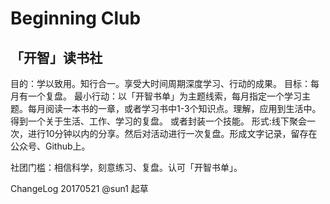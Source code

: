 # Beginning Club
## 「开智」读书社
目的：学以致用。知行合一。享受大时间周期深度学习、行动的成果。
目标：每月有一个复盘。
最小行动：以「开智书单」为主题线索，每月指定一个学习主题。每月阅读一本书的一章，或者学习书中1-3个知识点。理解，应用到生活中。得到一个关于生活、工作、学习的复盘。
或者封装一个技能。
形式:线下聚会一次，进行10分钟以内的分享。然后对活动进行一次复盘。形成文字记录，留存在公众号、Github上。

社团门槛：相信科学，刻意练习、复盘。认可「开智书单」。

ChangeLog 20170521   @sun1 起草 